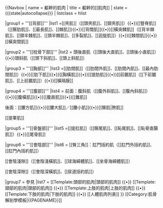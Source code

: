 {{Navbox
 | name = 軀幹的肌肉
 | title = 軀幹的[[肌肉]]
 | state = {{{state<includeonly>|autocollapse</includeonly>}}}
 | listclass = hlist

|group1 = '''[[背部]]'''
|list1 =[[夾肌]]（[[頭夾肌]]、[[頸夾肌]]）{{•}}[[豎脊肌]]（[[髂肋肌]]、[[最長肌]]、[[棘肌]]){{•}}[[背闊肌]]{{•}}[[橫突棘肌]]（[[背半棘肌]]、[[頸半棘肌]]、[[頭半棘肌]]、[[多裂肌]]、[[迴旋肌]]）{{•}}[[棘間肌]]{{•}}[[橫突間肌]]

|group2 = '''[[枕骨下部]]'''
|list2 = 頭後直肌（[[頭後大直肌]]、[[頭後小直肌]]）{{•}}頭斜肌（[[頭下斜肌]]、[[頭上斜肌]]）

|group3 = '''[[胸部]]'''
|list3 =[[肋間肌]]（[[肋間外肌]]、[[肋間內肌]]、[[最內肋間肌]]）{{•}}[[肋下肌]]{{•}}[[胸橫肌]]{{•}}[[提肋肌]]{{•}}[[前鋸肌]]（[[下前鋸肌]]、[[上前鋸肌]]）{{•}}[[橫隔膜]]

|group4 = '''[[腹部]]'''
|list4 =
前面：腹斜肌（[[腹外斜肌]]、[[腹內斜肌]]）{{•}}[[腹橫肌]]{{•}}[[腹直肌]]{{•}}[[錐肌]]

後面：[[腰方肌]]{{•}}[[腰大肌]]／[[腰小肌]]{{•}}[[髂肌|胯肌]]

[[提睪肌]]

|group5 = '''[[骨盤部]]'''
|list5 =[[提肛肌]]（[[髂尾肌]]、[[恥尾肌]]、[[恥骨直腸肌]]）{{•}}[[尾骨肌]]

|group6 = '''[[會陰部]]'''
|list6 =
[[臀三角]]：肛門括約肌（[[肛門外括約肌]]、[[肛門內括約肌]]）

[[會陰淺隙]]（[[會陰淺橫肌]]、[[球海綿體肌]]、[[坐骨海綿體肌]]）

[[會陰深隙]]（[[會陰深橫肌]]、[[尿道括約肌]]）

|group7 = 參見
|list7 = [[Template:頭部的肌肉|頭部的肌肉]] {{•}} [[Template:頸部的肌肉|頸部的肌肉]] {{•}} [[Template:上肢的肌肉|上肢的肌肉]] {{•}} [[Template:下肢的肌肉|下肢的肌肉]] {{•}} [[人體肌肉列表]]
}}<noinclude>
[[Category:肌骨解剖學模板|{{PAGENAME}}]]
</noinclude>